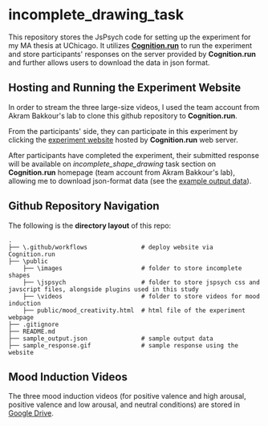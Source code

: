 # incomplete_drawing_task
This repository stores the JsPsych code for setting up the experiment for my MA thesis at UChicago. It utilizes [**Cognition.run**](https://www.cognition.run/) to run the experiment and store participants' responses on the server provided by **Cognition.run** and further allows users to download the data in json format. 

## Hosting and Running the Experiment Website
In order to stream the three large-size videos, I used the team account from Akram Bakkour's lab to clone this github repository to **Cognition.run**. 

From the participants' side, they can participate in this experiment by clicking the [experiment website](https://s9e279qf6f.cognition.run) hosted by **Cognition.run** web server.

After participants have completed the experiment, their submitted response will be available on *incomplete_shape_drawing* task section on **Cognition.run** homepage (team account from Akram Bakkour's lab), allowing me to download json-format data (see the [example output data](sample_output.json)).

## Github Repository Navigation
The following is the **directory layout** of this repo:

    .
    ├── \.github/workflows               # deploy website via Cognition.run       
    ├── \public
        ├── \images                      # folder to store incomplete shapes
        ├── \jspsych                     # folder to store jspsych css and javscript files, alongside plugins used in this study
        ├── \videos                      # folder to store videos for mood induction
        ├── public/mood_creativity.html  # html file of the experiment webpage
    ├── .gitignore
    ├── README.md
    ├── sample_output.json               # sample output data
    ├── sample_response.gif              # sample response using the website

## Mood Induction Videos
The three mood induction videos (for positive valence and high arousal, positive valence and low arousal, and neutral conditions) are stored in [Google Drive](https://drive.google.com/drive/u/0/folders/1TgkST_8BaKBVv45mN1DDP4-GMQafI4mG?ths=true). 